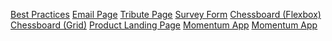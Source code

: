 <head>
    <link rel="stylesheet" href="Profile/Display.css">
</head>
        <div class="mainCon">
          <p><a href="https://jansonsiy.github.io/batch8-activities/Activity_1/A1.html">Best Practices</a>
        <a href="https://jansonsiy.github.io/batch8-activities/Activity_2/A2.html">Email Page</a>
        <a href="https://jansonsiy.github.io/batch8-activities/Activity_3/A3.html">Tribute Page</a>
        <a href="https://jansonsiy.github.io/batch8-activities/Activity_4/A4.html">Survey Form</a>
        <a href="https://jansonsiy.github.io/batch8-activities/Activity_5/A5.html">Chessboard (Flexbox)</a>
        <a href="https://jansonsiy.github.io/batch8-activities/Activity_6/A6.html">Chessboard (Grid)</a>
        <a href="https://jansonsiy.github.io/batch8-activities/Activity_7/A7.html">Product Landing Page</a>
        <a href="https://jansonsiy.github.io/batch8-activities/Activity_8/A8P1.html">Momentum App</a>
            <a href="https://jansonsiy.github.io/batch8-activities/Activity_9_Tic_Tac_Toe/A9.html">Momentum App</a>
      </p>
      </div>
